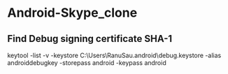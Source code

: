 # Android-Skype_clone

## Find Debug signing certificate SHA-1

keytool -list -v -keystore  C:\Users\RanuSau\.android\debug.keystore -alias androiddebugkey -storepass android -keypass android
